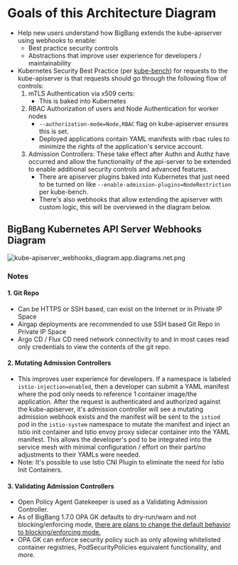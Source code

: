 # Goals of this Architecture Diagram

* Help new users understand how BigBang extends the kube-apiserver using webhooks to enable:
  * Best practice security controls
  * Abstractions that improve user experience for developers / maintainability
* Kubernetes Security Best Practice (per [kube-bench](https://github.com/aquasecurity/kube-bench)) for requests to the kube-apiserver is that requests should go through the following flow of controls:
  1. mTLS Authentication via x509 certs:
     * This is baked into Kubernetes
  1. RBAC Authorization of users and Node Authentication for worker nodes
     * `--authorization-mode=Node,RBAC` flag on kube-apiserver ensures this is set.
     * Deployed applications contain YAML manifests with rbac rules to minimize the rights of the application's service account.
  1. Admission Controllers: These take effect after Authn and Authz have occurred and allow the functionality of the api-server to be extended to enable additional security controls and advanced features.
     * There are apiserver plugins baked into Kubernetes that just need to be turned on like `--enable-admission-plugins=NodeRestriction` per kube-bench.
     * There's also webhooks that allow extending the apiserver with custom logic, this will be overviewed in the diagram below.

## BigBang Kubernetes API Server Webhooks Diagram

![kube-apiserver_webhooks_diagram.app.diagrams.net.png](images/kube-apiserver_webhooks_diagram.app.diagrams.net.png)

### Notes  

#### 1. Git Repo  

* Can be HTTPS or SSH based, can exist on the Internet or in Private IP Space
* Airgap deployments are recommended to use SSH based Git Repo in Private IP Space
* Argo CD / Flux CD need network connectivity to and in most cases read only credentials to view the contents of the git repo.

#### 2. Mutating Admission Controllers

* This improves user experience for developers. If a namespace is labeled `istio-injection=enabled`, then a developer can submit a YAML manifest where the pod only needs to reference 1 container image/the application. After the request is authenticated and authorized against the kube-apiserver, it's admission controller will see a mutating admission webhook exists and the manifest will be sent to the `istiod` pod in the `istio-system` namespace to mutate the manifest and inject an Istio init container and Istio envoy proxy sidecar container into the YAML manifest. This allows the developer's pod to be integrated into the service mesh with minimal configuration / effort on their part/no adjustments to their YAMLs were needed.
* Note: It's possible to use Istio CNI Plugin to eliminate the need for Istio Init Containers.

#### 3. Validating Admission Controllers

* Open Policy Agent Gatekeeper is used as a Validating Admission Controller.
* As of BigBang 1.7.0 OPA GK defaults to dry-run/warn and not blocking/enforcing mode,  [there are plans to change the default behavior to blocking/enforcing mode.](https://repo1.dso.mil/platform-one/big-bang/bigbang/-/issues/468)
* OPA GK can enforce security policy such as only allowing whitelisted container registries, PodSecurityPolicies equivalent functionality, and more.
